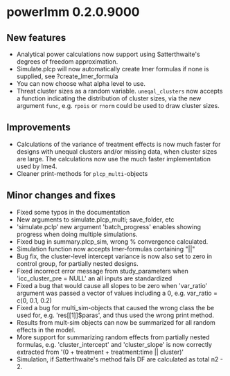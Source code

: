 # powerlmm 0.2.0.9000


## New features
* Analytical power calculations now support using Satterthwaite's degrees of freedom approximation. 
* Simulate.plcp will now automatically create lmer formulas if none is supplied,
see ?create_lmer_formula
* You can now choose what alpha level to use. 
* Threat cluster sizes as a random variable. `uneqal_clusters` now accepts
 a function indicating the distribution of cluster sizes, via the new argument
`func`, e.g. `rpois` or `rnorm` could be used to draw cluster sizes.
  
## Improvements
* Calculations of the variance of treatment effects is now much faster for designs with 
unequal clusters and/or missing data, when cluster sizes are large. The calculations now
use the much faster implementation used by lme4.
* Cleaner print-methods for `plcp_multi`-objects
## Minor changes and fixes
* Fixed some typos in the documentation
* New arguments to simulate.plcp_multi; save_folder, etc
* 'simulate.pclp' new argument 'batch_progress' enables showing progress when doing
multiple simulations.
* Fixed bug in summary.plcp_sim, wrong % convergence calculated. 
* Simulation function now accepts lmer-formulas containing "||"
* Bug fix, the cluster-level intercept variance is now also set to zero in control group,
for partially nested designs.
* Fixed incorrect error message from study_parameters when 'icc_cluster_pre = NULL' an all inputs are
standardized
* Fixed a bug that would cause all slopes to be zero when 'var_ratio' argument was 
passed a vector of values including a 0, e.g. var_ratio = c(0, 0.1, 0.2)
* Fixed a bug for multi_sim-objects that caused the wrong class the be used for, e.g. 'res[[1]]$paras', and thus
used the wrong print method.
* Results from mult-sim objects can now be summarized for all random effects in the model.
* More support for summarizing random effects from partially nested formulas,
e.g. 'cluster_intercept' and 'cluster_slope' is now correctly extracted from
 '(0 + treatment + treatment:time || cluster)' 
* Simulation, if Satterthwaite's method fails DF are calculated as total n2 - 2.
